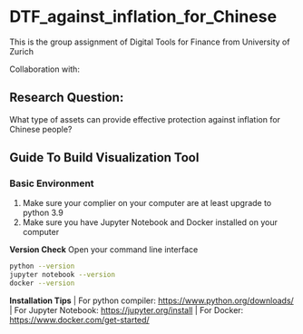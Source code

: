 # DTF_against_inflation_for_Chinese

This is the group assignment of Digital Tools for Finance from University of Zurich

Collaboration with:


## Research Question:
What type of assets can provide effective protection against inflation for Chinese people?


## Guide To Build Visualization Tool
### Basic Environment
1. Make sure your complier on your computer are at least upgrade to python 3.9
2. Make sure you have Jupyter Notebook and Docker installed on your computer

**Version Check**
Open your command line interface
```bash
python --version
jupyter notebook --version
docker --version
```

**Installation Tips**
| For python compiler: https://www.python.org/downloads/
| For Jupyter Notebook: https://jupyter.org/install
| For Docker: https://www.docker.com/get-started/


